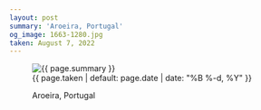 ```yaml
---
layout: post
summary: 'Aroeira, Portugal'
og_image: 1663-1280.jpg
taken: August 7, 2022
---
```


<figure class="post">
<img alt="{{ page.summary }}" sizes="(min-width: 700px) 50vw, calc(100vw - 2rem)" src="{{ site.assets_url }}/1663-640.jpg" srcset="{{ site.assets_url }}/1663-320.jpg 320w, {{ site.assets_url }}/1663-640.jpg 640w, {{ site.assets_url }}/1663-960.jpg 960w, {{ site.assets_url }}/1663-1280.jpg 1280w"/>
<figcaption>
<time>{{ page.taken | default: page.date | date: "%B %-d, %Y" }}</time>
<p>Aroeira, Portugal</p>
</figcaption>
</figure>
